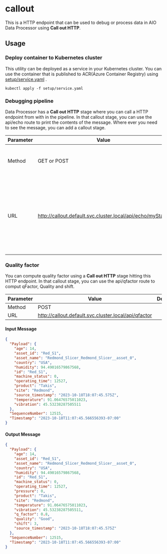 # callout
This is a HTTP endpoint that can be used to debug or process data in AIO Data Processor using **Call out HTTP**.

## Usage

### Deploy container to Kubernetes cluster

This utility can be deployed as a service in your Kubernetes cluster. You can use the container that is published to ACR(Azure Container Registry) using [setup/service.yaml](setup/service.yaml) . 
```
kubectl apply -f setup/service.yaml
```

### Debugging pipeline
Data Processor has a **Call out HTTP** stage where you can call a HTTP endpoint from with in the pipeline. In that callout stage, you can use the api/echo route to print the contents of the message. Where ever you need to see the message, you can add a callout stage.

|Parameter | Value       | Description  |
|----------|-------------|--------------|
| Method   | GET or POST | any payload sent in the body is printed as pretty JSON |
| URL      | http://callout.default.svc.cluster.local/api/echo/myStage | The URL of the callout endpoint hosted in the cluster. To disambiguate the print outputs, you can use a string like *myStage* or *stage2* etc. |

### Quality factor
You can compute quality factor using a **Call out HTTP** stage hitting this HTTP endpoint. In that callout stage, you can use the api/qfactor route to comput qFactor, Quality and shift.

|Parameter | Value       | Description  |
|----------|-------------|--------------|
| Method   | POST |  |
| URL      | http://callout.default.svc.cluster.local/api/qfactor |  |

#### Input Message ####
```JSON
{
  "Payload": {
    "age": 14,
    "asset_id": "Red_S1",
    "asset_name": "Redmond_Slicer_Redmond_Slicer__asset_0",
    "country": "USA",
    "humidity": 94.49016579867568,
    "id": "Red_S1",
    "machine_status": 0,
    "operating_time": 12527,
    "product": "Takis",
    "site": "Redmond",
    "source_timestamp": "2023-10-18T18:07:45.575Z",
    "temperature": 91.06476575011023,
    "vibration": 45.53238287505511
  },
  "SequenceNumber": 12515,
  "Timestamp": "2023-10-18T11:07:45.566556393-07:00"
}
```
#### Output Message ####
```JSON
{
  "Payload": {
    "age": 14,
    "asset_id": "Red_S1",
    "asset_name": "Redmond_Slicer_Redmond_Slicer__asset_0",
    "country": "USA",
    "humidity": 94.49016579867568,
    "id": "Red_S1",
    "machine_status": 0,
    "operating_time": 12527,
    "pressure": 0,
    "product": "Takis",
    "site": "Redmond",
    "temperature": 91.06476575011023,
    "vibration": 45.53238287505511,
    "q_factor": 0.8,
    "quality": "Good",
    "shift": 3,
    "source_timestamp": "2023-10-18T18:07:45.575Z"
  },
  "SequenceNumber": 12515,
  "Timestamp": "2023-10-18T11:07:45.566556393-07:00"
}
```
